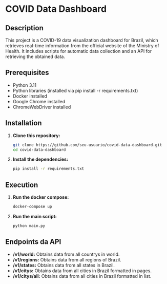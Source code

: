 # COVID Data Dashboard

## Description
This project is a COVID-19 data visualization dashboard for Brazil, which retrieves real-time information from the official website of the Ministry of Health. It includes scripts for automatic data collection and an API for retrieving the obtained data.

## Prerequisites
- Python 3.11
- Python libraries (installed via pip install -r requirements.txt)
- Docker installed
- Google Chrome installed
- ChromeWebDriver installed

## Installation

1. **Clone this repository:**

   ```bash
   git clone https://github.com/seu-usuario/covid-data-dashboard.git
   cd covid-data-dashboard
   ```
2. **Install the dependencies:**

   ```bash
   pip install -r requirements.txt
   ```

## Execution

1. **Run the docker compose:**

   ```bash
   docker-compose up
   ```
2. **Run the main script:**

   ```bash
   python main.py
   ```

## Endpoints da API
- **/v1/world:** Obtains data from all countrys in world.
- **/v1/regions:** Obtains data from all regions of Brazil.
- **/v1/states:** Obtains data from all states in Brazil.
- **/v1/citys:** Obtains data from all cities in Brazil formatted in pages.
- **/v1/citys/all:** Obtains data from all cities in Brazil formatted in list.
